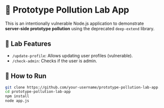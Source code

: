 # 🧨 Prototype Pollution Lab App

This is an intentionally vulnerable Node.js application to demonstrate **server-side prototype pollution** using the deprecated `deep-extend` library.

## 🧪 Lab Features

- `/update-profile`: Allows updating user profiles (vulnerable).
- `/check-admin`: Checks if the user is admin.

## 🚀 How to Run

```bash
git clone https://github.com/your-username/prototype-pollution-lab-app.git
cd prototype-pollution-lab-app
npm install
node app.js
